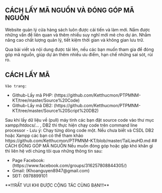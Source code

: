 ## CÁCH LẤY MÃ NGUỒN VÀ ĐÓNG GÓP MÃ NGUỒN
Website quản lý cửa hàng sách luôn được cải tiến và làm mới. Nắm được những
vấn đề liên quan và thêm nhiều suy nghĩ mới mẻ cho dự án. Nhằm nâng cao chất lượng quản lý,
tiết kiệm thời gian và không gian lưu trữ.

Qua bài viết và nội dung được tải lên, nếu các bạn muốn tham gia để đóng góp mã nguồn, giúp 
dự án thêm nhiều ưu điểm, hạn chế những sai sót, rủi ro.

## CÁCH LẤY MÃ

	Vào trang: 
<ul>
<li> Github-Lấy mã PHP:  (https://github.com/Ketthucmon/PTPMNM-KT/tree/master/Source%20Code)</li>
<li> Github-Lấy mã DB2:  (https://github.com/Ketthucmon/PTPMNM-KT/tree/master/Source%20Script%20DB2)</li>
</ul>
Sau khi lấy dữ liệu về (pull) máy tính các bạn đặt source code vào thư mục xampp/htdocs/... , DB2 thì thực hiện chạy code trên command line 
processor - Lưu ý: Chạy từng dòng code một.
Nếu chưa biết và CSDL DB2 hoặc Xampp các bạn có thể tham khảo https://github.com/Ketthucmon/PTPMNM-KT/blob/master/TaiLieuHD.md
## CÁCH ĐÓNG GÓP MÃ NGUỒN
Nếu muốn đóng góp hoặc gặp khó khăn gì thì liên hệ với chúng tôi qua những thông tin sau:
<ul>
<li> Page Facebook:  (https://www.facebook.com/groups/316257808844305/)</li>
<li> Gmail:  (Khoanguyen8947@gmail.com)</li>
<li> SĐT: 0978899101 </li>

</ul> 
 **!!!RẤT VUI KHI ĐƯỢC CỘNG TÁC CÙNG BẠN!!!**
